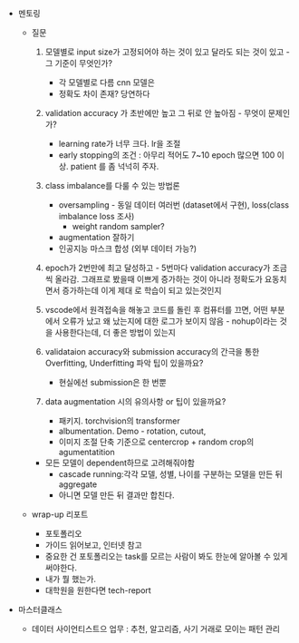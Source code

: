 - 멘토링

  - 질문

    1. 모델별로 input size가 고정되어야 하는 것이 있고 달라도 되는 것이 있고 - 그 기준이 무엇인가?
       - 각 모델별로 다름 cnn 모델은
       - 정확도 차이 존재? 당연하다

    2. validation accuracy 가 초반에만 높고 그 뒤로 안 높아짐 - 무엇이 문제인가?
       - learning rate가 너무 크다. lr을 조절
       - early stopping의 조건 : 아무리 적어도 7~10 epoch 많으면 100 이상. patient 를 좀 넉넉히 주자.

    3. class imbalance를 다룰 수 있는 방법론
       - oversampling - 동일 데이터 여러번 (dataset에서 구현), loss(class imbalance loss 조사) 
         - weight random sampler?
       - augmentation 잘하기
       - 인공지능 마스크 합성 (외부 데이터 가능?)
    4. epoch가 2번만에 최고 달성하고 - 5번마다 validation accuracy가 조금씩 올라감. 그래프로 봤을때 이쁘게 증가하는 것이 아니라 정확도가 요동치면서 증가하는데 이게 제대  로 학습이 되고 있는것인지

    5. vscode에서 원격접속을 해놓고 코드를 돌린 후 컴퓨터를 끄면, 어떤 부분에서 오류가 났고 왜 났는지에 대한 로그가 보이지 않음 - nohup이라는 것을 사용한다는데, 더 좋은 방법이 있는지

    6. validataion accuracy와 submission accuracy의 간극을 통한 Overfitting, Underfitting 파악 팁이 있을까요?
       - 현실에선 submission은 한 번뿐
    7. data augmentation 시의 유의사항 or 팁이 있을까요?
       - 패키지. torchvision의 transformer
       - albumentation. Demo - rotation, cutout,
       - 이미지 조절 단축 기준으로 centercrop + random crop의 agumentatition

    - 모든 모델이 dependent하므로 고려해줘야함
      - cascade running:각각 모델, 성별, 나이를 구분하는 모델을 만든 뒤 aggregate
      - 아니면 모델 만든 뒤 결과만 합친다.

  - wrap-up 리포트

    - 포토폴리오
    - 가이드 읽어보고, 인터넷 참고
    - 중요한 건 포토폴리오는 task를 모르는 사람이 봐도 한눈에 알아볼 수 있게 써야한다.
    - 내가 뭘 했는가.
    - 대학원을 원한다면 tech-report

- 마스터클래스

  - 데이터 사이언티스트으 업무 : 추천, 알고리즘, 사기 거래로 모이는 패턴 관리

